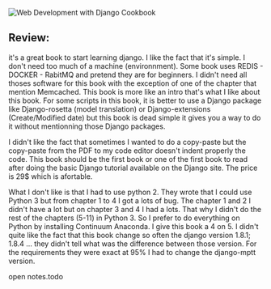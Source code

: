 ![Web Development with Django Cookbook](https://www.packtpub.com/sites/default/files/6898OS_Web%20Development%20with%20Django%20Cookbook_Cover_0.jpg)

## Review:
it's a great book to start learning django. I like the fact that it's simple. 
I don't need too much of a machine (environnment). Some book uses REDIS - DOCKER - RabitMQ and pretend they are for beginners. I didn't need all thoses software for this book with the exception of one of the chapter that mention Memcached. 
This book is more like an intro that's what I like about this book. For some scripts in this book, it is better to use a Django package like Django-rosetta (model translation) or Django-extensions (Create/Modified date) but this book is dead simple it gives you a way to do it without mentionning those Django packages. 

I didn't like the fact that sometimes I wanted to do a copy-paste but the copy-paste from the PDF to my code editor doesn't indent properly the code. This book should be the first book or one of the first book to read after doing the basic Django tutorial available on the Django site. The price is 29$ which is afortable.

What I don't like is that I had to use python 2. They wrote that I could use Python 3 but from chapter 1 to 4 I got a lots of bug. The chapter 1 and 2 I didn't have a lot but on chapter 3 and 4 I had a lots. That why I didn't do the rest of the chapters (5-11) in Python 3. So I prefer to do everything on Python by installing Continuum Anaconda. I give this book a 4 on 5. I didn't quite like the fact that this book change so often the django version 1.8.1; 1.8.4 ... they didn't tell what was the difference between those version. For the requirements they were exact at 95% I had to change the django-mptt version.

open notes.todo